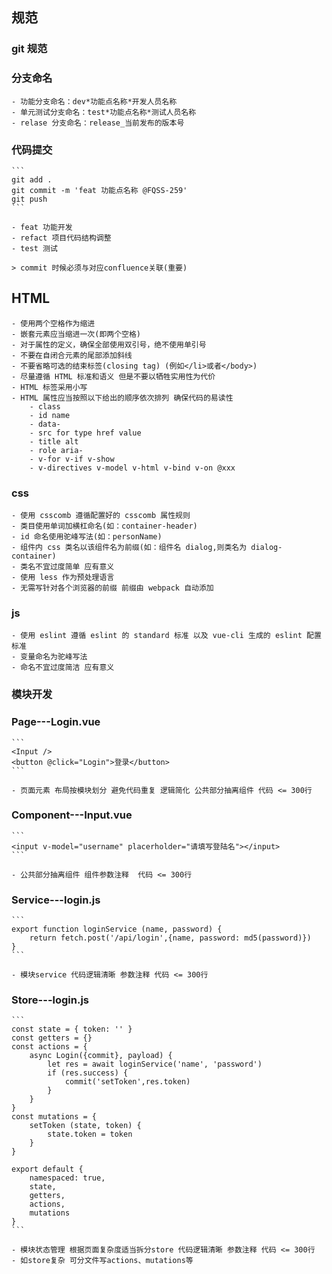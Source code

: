 ## 规范

### git 规范

### 分支命名

    - 功能分支命名：dev*功能点名称*开发人员名称
    - 单元测试分支命名：test*功能点名称*测试人员名称
    - relase 分支命名：release_当前发布的版本号

### 代码提交

    ```
    git add .
    git commit -m 'feat 功能点名称 @FQSS-259'
    git push
    ```

    - feat 功能开发
    - refact 项目代码结构调整
    - test 测试

    > commit 时候必须与对应confluence关联(重要)

## HTML

    - 使用两个空格作为缩进
    - 嵌套元素应当缩进一次(即两个空格)
    - 对于属性的定义，确保全部使用双引号，绝不使用单引号
    - 不要在自闭合元素的尾部添加斜线
    - 不要省略可选的结束标签(closing tag) (例如</li>或者</body>)
    - 尽量遵循 HTML 标准和语义 但是不要以牺牲实用性为代价
    - HTML 标签采用小写
    - HTML 属性应当按照以下给出的顺序依次排列 确保代码的易读性
        - class
        - id name
        - data-
        - src for type href value
        - title alt
        - role aria-
        - v-for v-if v-show
        - v-directives v-model v-html v-bind v-on @xxx

### css

    - 使用 csscomb 遵循配置好的 csscomb 属性规则
    - 类目使用单词加横杠命名(如：container-header)
    - id 命名使用驼峰写法(如：personName)
    - 组件内 css 类名以该组件名为前缀(如：组件名 dialog,则类名为 dialog-container)
    - 类名不宜过度简单 应有意义
    - 使用 less 作为预处理语言
    - 无需写针对各个浏览器的前缀 前缀由 webpack 自动添加

### js

    - 使用 eslint 遵循 eslint 的 standard 标准 以及 vue-cli 生成的 eslint 配置标准
    - 变量命名为驼峰写法
    - 命名不宜过度简洁 应有意义

### 模块开发

### Page---Login.vue

    ```
    <Input />
    <button @click="Login">登录</button>
    ```

    - 页面元素 布局按模块划分 避免代码重复 逻辑简化 公共部分抽离组件 代码 <= 300行

### Component---Input.vue

    ```
    <input v-model="username" placerholder="请填写登陆名"></input>
    ```

    - 公共部分抽离组件 组件参数注释  代码 <= 300行

### Service---login.js

    ```
    export function loginService (name, password) {
        return fetch.post('/api/login',{name, password: md5(password)})
    }
    ```

    - 模块service 代码逻辑清晰 参数注释 代码 <= 300行

### Store---login.js

    ```
    const state = { token: '' }
    const getters = {}
    const actions = {
        async Login({commit}, payload) {
            let res = await loginService('name', 'password')
            if (res.success) {
                commit('setToken',res.token)
            }
        }
    }
    const mutations = {
        setToken (state, token) {
            state.token = token
        }
    }

    export default {
        namespaced: true,
        state,
        getters,
        actions,
        mutations
    }
    ```

    - 模块状态管理 根据页面复杂度适当拆分store 代码逻辑清晰 参数注释 代码 <= 300行
    - 如store复杂 可分文件写actions、mutations等
